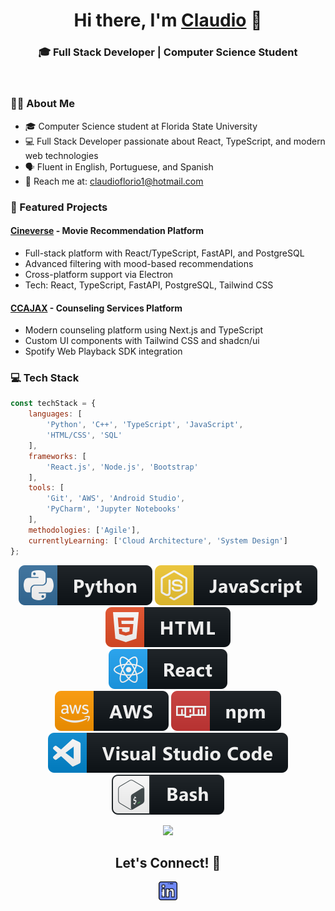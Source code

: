 <div align="center">
   <h1>Hi there, I'm <a href="https://github.com/Dio27073">Claudio</a> 👋</h1>
</div>

<div align="center">
<h3>🎓 Full Stack Developer | Computer Science Student </h3>
</div>

<br />

### 👨‍💻 About Me

- 🎓 Computer Science student at Florida State University
- 💻 Full Stack Developer passionate about React, TypeScript, and modern web technologies
- 🗣️ Fluent in English, Portuguese, and Spanish
- 📧 Reach me at: claudioflorio1@hotmail.com

### 🚀 Featured Projects

#### [Cineverse](https://github.com/Dio27073/movie-recommender) - Movie Recommendation Platform
- Full-stack platform with React/TypeScript, FastAPI, and PostgreSQL
- Advanced filtering with mood-based recommendations
- Cross-platform support via Electron
- Tech: React, TypeScript, FastAPI, PostgreSQL, Tailwind CSS

#### [CCAJAX](https://github.com/Dio27073/CCAJAX) - Counseling Services Platform
- Modern counseling platform using Next.js and TypeScript
- Custom UI components with Tailwind CSS and shadcn/ui
- Spotify Web Playback SDK integration

### 💻 Tech Stack

```javascript
const techStack = {
    languages: [
        'Python', 'C++', 'TypeScript', 'JavaScript',
        'HTML/CSS', 'SQL'
    ],
    frameworks: [
        'React.js', 'Node.js', 'Bootstrap'
    ],
    tools: [
        'Git', 'AWS', 'Android Studio',
        'PyCharm', 'Jupyter Notebooks'
    ],
    methodologies: ['Agile'],
    currentlyLearning: ['Cloud Architecture', 'System Design']
};
```

<p align="center">
  <!-- Languages -->
  <img src="https://raw.githubusercontent.com/8bithemant/8bithemant/master/svg/dev/languages/python.svg" alt="python">
  <img src="https://raw.githubusercontent.com/8bithemant/8bithemant/master/svg/dev/languages/js.svg" alt="js">
  <img src="https://raw.githubusercontent.com/8bithemant/8bithemant/master/svg/dev/languages/html.svg" alt="html">
  <br>
  <!-- Frameworks and Libraries -->
  <img src="https://raw.githubusercontent.com/8bithemant/8bithemant/master/svg/dev/frameworks/react.svg" alt="react">
  <br>
  <!-- Tools and Services -->
  <img src="https://raw.githubusercontent.com/8bithemant/8bithemant/master/svg/dev/services/aws.svg" alt="aws">
  <img src="https://raw.githubusercontent.com/8bithemant/8bithemant/master/svg/dev/services/npm.svg" alt="npm">
  <img src="https://raw.githubusercontent.com/8bithemant/8bithemant/master/svg/dev/tools/visualstudio_code.svg" alt="vscode">
  <img src="https://raw.githubusercontent.com/8bithemant/8bithemant/master/svg/dev/tools/bash.svg" alt="bash">
</p>

<p align="center">
<a href="https://github.com/anuraghazra/github-readme-stats"> 
    <img src="https://github-readme-stats.vercel.app/api?username=Dio27073&&show_icons=true&theme=radical"/>
</a>
</p>

<h2 align="center">Let's Connect! 🤝</h2>

<p align="center">
   <a href="https://www.linkedin.com/in/claudio-olmeda-florio-2733911b9/"><img height="30" src="https://raw.githubusercontent.com/8bithemant/8bithemant/master/linkedin.png?raw=true"></a>
</p>
